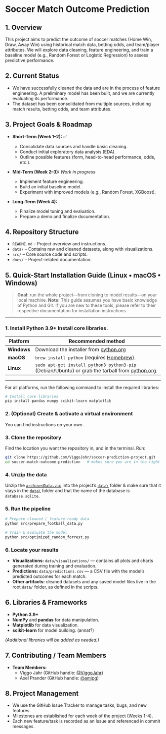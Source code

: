 # Soccer Match Outcome Prediction

## 1. Overview
This project aims to predict the outcome of soccer matches (Home Win, Draw, Away Win) using historical match data, betting odds, and team/player attributes. We will explore data cleaning, feature engineering, and train a baseline model (e.g., Random Forest or Logistic Regression) to assess predictive performance.

## 2. Current Status
- We have successfully cleaned the data and are in the process of feature engineering. A preliminary model has been built, and we are currently evaluating its performance.
- The dataset has been consolidated from multiple sources, including match results, betting odds, and team attributes. 
## 3. Project Goals & Roadmap
- **Short-Term (Week 1–2):** ✅
  - Consolidate data sources and handle basic cleaning.  
  - Conduct initial exploratory data analysis (EDA).  
  - Outline possible features (form, head-to-head performance, odds, etc.).

- **Mid-Term (Week 2–3):**  *Work in progress*
  - Implement feature engineering.  
  - Build an initial baseline model.  
  - Experiment with improved models (e.g., Random Forest, XGBoost).

- **Long-Term (Week 4):**  
  - Finalize model tuning and evaluation.  
  - Prepare a demo and finalize documentation.


## 4. Repository Structure
- `README.md` – Project overview and instructions.  
- `data/` – Contains raw and cleaned datasets, along with visualizations.  
- `src/` – Core source code and scripts.  
- `docs/` – Project-related documentation.  

## 5. Quick-Start Installation Guide (Linux • macOS • Windows)

> **Goal:** run the whole project—from cloning to model results—on your local machine.
> **Note:** This guide assumes you have basic knowledge of Python and Git. If you are new to these tools, please refer to their respective documentation for installation instructions.
---

### 1. Install Python 3.9+ Install core libraries.

| Platform  | Recommended method |
|-----------|--------------------|
| **Windows** | Download the installer from [python.org](https://www.python.org/downloads/windows/) |
| **macOS**   | `brew install python` (requires [Homebrew](https://brew.sh)). |
| **Linux**   | `sudo apt-get install python3 python3-pip` (Debian/Ubuntu) or grab the tarball from [python.org](https://www.python.org). |
---

For all platforms, run the following command to install the required libraries:

```bash
# Install core libraries
pip install pandas numpy scikit-learn matplotlib
```


### 2. (Optional) Create & activate a virtual environment
You can find instructions on your own.

### 3. Clone the repository
Find the location you want the repository in, and in the terminal. Run: 

```bash
git clone https://github.com/ViggoJahr/soccer-prediction-project.git
cd soccer-match-outcome-prediction   # makes sure you are in the right location.
```

### 4. Unzip the data 
Unzip the [`archivedData.zip`](/data/archivedData.zip)
 into the project’s [`data\`](/data)
 folder & make sure that it stays in the [`data\`](/data) folder and that the name of the database is `database.sqlite`.

### 5. Run the pipeline

```bash
# Prepare cleaned / feature-ready data
python src/prepare_football_data.py

# Train & evaluate the model
python src/optimized_random_forrest.py
```

### 6. Locate your results

- **Visualizations:** `data/visualizations/` — contains all plots and charts generated during training and evaluation.  
- **Predictions:** `data/predictions.csv` — a CSV file with the model’s predicted outcomes for each match.  
- **Other artifacts:** cleaned datasets and any saved model files live in the root `data/` folder, as defined in the scripts.



## 6. Libraries & Frameworks
- **Python 3.9+**
- **NumPy** and **pandas** for data manipulation.
- **Matplotlib** for data visualization.
- **scikit-learn** for model building. (annat?)

*(Additional libraries will be added as needed.)*

## 7. Contributing / Team Members
- **Team Members:**
  - Viggo Jahr (GitHub handle: [@ViggoJahr](https://github.com/ViggoJahr))
  - Axel Prander (GitHub handle: [@amjpg](https://github.com/amjpg))

## 8. Project Management
- We use the GitHub Issue Tracker to manage tasks, bugs, and new features.
- Milestones are established for each week of the project (Weeks 1-4).
- Each new feature/task is recorded as an Issue and referenced in commit messages.
